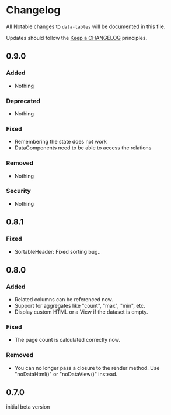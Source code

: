 # Changelog

All Notable changes to `data-tables` will be documented in this file.

Updates should follow the [Keep a CHANGELOG](http://keepachangelog.com/) principles.

## 0.9.0

### Added
- Nothing

### Deprecated
- Nothing

### Fixed
- Remembering the state does not work
- DataComponents need to be able to access the relations

### Removed
- Nothing

### Security
- Nothing

## 0.8.1

### Fixed
- SortableHeader: Fixed sorting bug..

## 0.8.0

### Added
- Related columns can be referenced now.
- Support for aggregates like "count", "max", "min", etc.
- Display custom HTML or a View if the dataset is empty.

### Fixed
- The page count is calculated correctly now.

### Removed
- You can no longer pass a closure to the render method. Use "noDataHtml()" or "noDataView()" instead.

## 0.7.0

initial beta version
